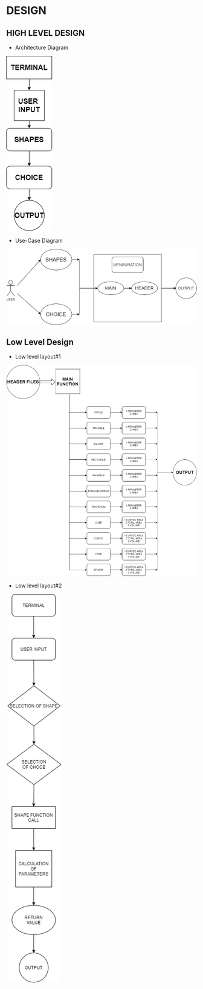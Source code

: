 # DESIGN

## HIGH LEVEL DESIGN 
*  Architecture Diagram


![Architecture](https://github.com/260007/mini-project/blob/main/2_Design/HLD_1.png)


* Use-Case Diagram


![Architecture](https://github.com/260007/mini-project/blob/main/2_Design/HLD_2.png)

## Low Level Design 

*   Low level layout#1 


![FeaturesLevelStructuralDiagram](https://github.com/260007/mini-project/blob/main/2_Design/LLD_1.png)


*   Low level layout#2

![Architecture](https://github.com/260007/mini-project/blob/main/2_Design/LLD_2.png)

